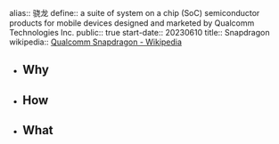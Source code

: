 alias:: 骁龙
define:: a suite of system on a chip (SoC) semiconductor products for mobile devices designed and marketed by Qualcomm Technologies Inc.
public:: true
start-date:: 20230610
title:: Snapdragon
wikipedia:: [Qualcomm Snapdragon - Wikipedia](https://en.wikipedia.org/wiki/Qualcomm_Snapdragon)

- ## Why
- ## How
- ## What